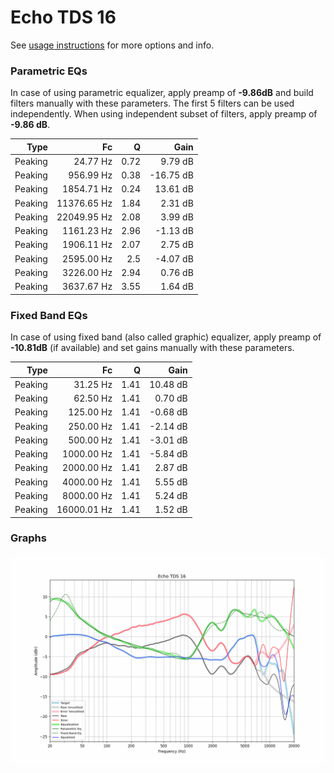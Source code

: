 # Echo TDS 16
See [usage instructions](https://github.com/jaakkopasanen/AutoEq#usage) for more options and info.

### Parametric EQs
In case of using parametric equalizer, apply preamp of **-9.86dB** and build filters manually
with these parameters. The first 5 filters can be used independently.
When using independent subset of filters, apply preamp of **-9.86 dB**.

| Type    | Fc          |    Q | Gain      |
|--------:|------------:|-----:|----------:|
| Peaking | 24.77 Hz    | 0.72 | 9.79 dB   |
| Peaking | 956.99 Hz   | 0.38 | -16.75 dB |
| Peaking | 1854.71 Hz  | 0.24 | 13.61 dB  |
| Peaking | 11376.65 Hz | 1.84 | 2.31 dB   |
| Peaking | 22049.95 Hz | 2.08 | 3.99 dB   |
| Peaking | 1161.23 Hz  | 2.96 | -1.13 dB  |
| Peaking | 1906.11 Hz  | 2.07 | 2.75 dB   |
| Peaking | 2595.00 Hz  | 2.5  | -4.07 dB  |
| Peaking | 3226.00 Hz  | 2.94 | 0.76 dB   |
| Peaking | 3637.67 Hz  | 3.55 | 1.64 dB   |

### Fixed Band EQs
In case of using fixed band (also called graphic) equalizer, apply preamp of **-10.81dB**
(if available) and set gains manually with these parameters.

| Type    | Fc          |    Q | Gain     |
|--------:|------------:|-----:|---------:|
| Peaking | 31.25 Hz    | 1.41 | 10.48 dB |
| Peaking | 62.50 Hz    | 1.41 | 0.70 dB  |
| Peaking | 125.00 Hz   | 1.41 | -0.68 dB |
| Peaking | 250.00 Hz   | 1.41 | -2.14 dB |
| Peaking | 500.00 Hz   | 1.41 | -3.01 dB |
| Peaking | 1000.00 Hz  | 1.41 | -5.84 dB |
| Peaking | 2000.00 Hz  | 1.41 | 2.87 dB  |
| Peaking | 4000.00 Hz  | 1.41 | 5.55 dB  |
| Peaking | 8000.00 Hz  | 1.41 | 5.24 dB  |
| Peaking | 16000.01 Hz | 1.41 | 1.52 dB  |

### Graphs
![](./Echo%20TDS%2016.png)